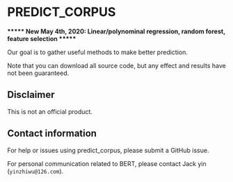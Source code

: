 # PREDICT_CORPUS

**\*\*\*\*\* New May 4th, 2020: Linear/polynominal regression, random forest, feature selection \*\*\*\*\***

Our goal is to gather useful methods to make better prediction.

Note that you can download all source code, but any effect and results have not been guaranteed.

[Prediction model]: https://github.com/jackyin68/predict_corpus

## Disclaimer

This is not an official product.

## Contact information

For help or issues using predict_corpus, please submit a GitHub issue.

For personal communication related to BERT, please contact Jack yin
(`yinzhiwu@126.com`).
